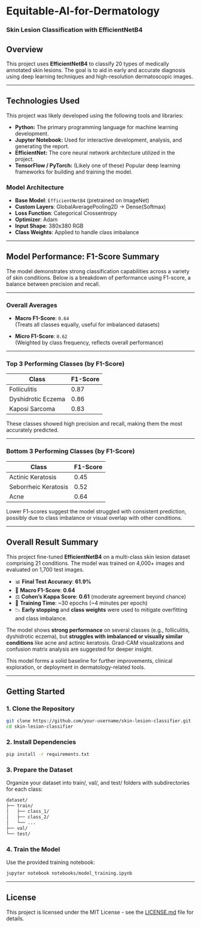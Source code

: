 # Equitable-AI-for-Dermatology 
### Skin Lesion Classification with EfficientNetB4

## Overview
This project uses **EfficientNetB4** to classify 20 types of medically annotated skin lesions. The goal is to aid in early and accurate diagnosis using deep learning techniques and high-resolution dermatoscopic images.

---

## Technologies Used

This project was likely developed using the following tools and libraries:

* **Python:** The primary programming language for machine learning development.
* **Jupyter Notebook:** Used for interactive development, analysis, and generating the report.
* **EfficientNet:** The core neural network architecture utilized in the project.
* **TensorFlow / PyTorch:** (Likely one of these) Popular deep learning frameworks for building and training the model.

### Model Architecture

- **Base Model**: `EfficientNetB4` (pretrained on ImageNet)  
- **Custom Layers**: GlobalAveragePooling2D → Dense(Softmax)  
- **Loss Function**: Categorical Crossentropy  
- **Optimizer**: Adam  
- **Input Shape**: 380x380 RGB  
- **Class Weights**: Applied to handle class imbalance

---

## Model Performance: F1-Score Summary

The model demonstrates strong classification capabilities across a variety of skin conditions. Below is a breakdown of performance using F1-score, a balance between precision and recall.

---

### Overall Averages

- **Macro F1-Score**: `0.64`  
  (Treats all classes equally, useful for imbalanced datasets)

- **Micro F1-Score**: `0.62`  
  (Weighted by class frequency, reflects overall performance)

---

### Top 3 Performing Classes (by F1-Score)

| Class                 | F1-Score |
|-----------------------|----------|
| Folliculitis          | 0.87     |
| Dyshidrotic Eczema    | 0.86     |
| Kaposi Sarcoma        | 0.83     |

These classes showed high precision and recall, making them the most accurately predicted.

---

### Bottom 3 Performing Classes (by F1-Score)

| Class                   | F1-Score |
|-------------------------|----------|
| Actinic Keratosis       | 0.45     |
| Seborrheic Keratosis    | 0.52     |
| Acne                    | 0.64     |

Lower F1-scores suggest the model struggled with consistent prediction, possibly due to class imbalance or visual overlap with other conditions.

---

## Overall Result Summary

This project fine-tuned **EfficientNetB4** on a multi-class skin lesion dataset comprising 21 conditions. The model was trained on 4,000+ images and evaluated on 1,700 test images.

- 📊 **Final Test Accuracy**: **61.9%**
- 🎯 **Macro F1-Score**: **0.64**
- ⚖️ **Cohen’s Kappa Score**: **0.61** (moderate agreement beyond chance)
- 🧪 **Training Time**: ~30 epochs (~4 minutes per epoch)
- 📉 **Early stopping** and **class weights** were used to mitigate overfitting and class imbalance.

The model shows **strong performance** on several classes (e.g., folliculitis, dyshidrotic eczema), but **struggles with imbalanced or visually similar conditions** like acne and actinic keratosis. Grad-CAM visualizations and confusion matrix analysis are suggested for deeper insight.

This model forms a solid baseline for further improvements, clinical exploration, or deployment in dermatology-related tools.

---

## Getting Started
### 1. Clone the Repository
```bash
git clone https://github.com/your-username/skin-lesion-classifier.git
cd skin-lesion-classifier
```
### 2. Install Dependencies
```bash
pip install -r requirements.txt
```
### 3. Prepare the Dataset
Organize your dataset into train/, val/, and test/ folders with subdirectories for each class:
```bash
dataset/
├── train/
│   ├── class_1/
│   ├── class_2/
│   └── ...
├── val/
└── test/
```
### 4. Train the Model
Use the provided training notebook:
```bash
jupyter notebook notebooks/model_training.ipynb
```

---

## License
This project is licensed under the MIT License - see the [LICENSE.md](LICENSE.md) file for details.
